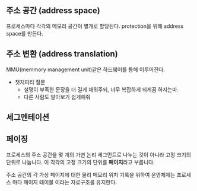## 주소 공간 (address space)

프로세스마다 각각의 메모리 공간이 별개로 할당된다.
protection을 위해 address space를 만든다.

## 주소 변환 (address translation)

MMU(memmory management unit)같은 하드웨어를 통해 이루어진다.

- 챗지피티 질문
  - 설명이 부족한 문장을 더 길게 채워주되, 너무 복잡하게 되게끔 하지는마.
  - 다른 사람도 알아보기 쉽게해줘

## 세그멘테이션

## 페이징

프로세스의 주소 공간을 몇 개의 가변 논리 세그먼트로 나누는 것이 아니라 고정 크기의 단위로 나눕니다. 이 각각의 고정 크기의 단위를 **페이지**라고 부릅니다.

주소 공간의 각 가상 페이지에 대한 물리 메모리 위치 기록을 위하여 운영체제는 프로세스 마다
페이지 테이블 이라는 자료구조를 유지한다.
